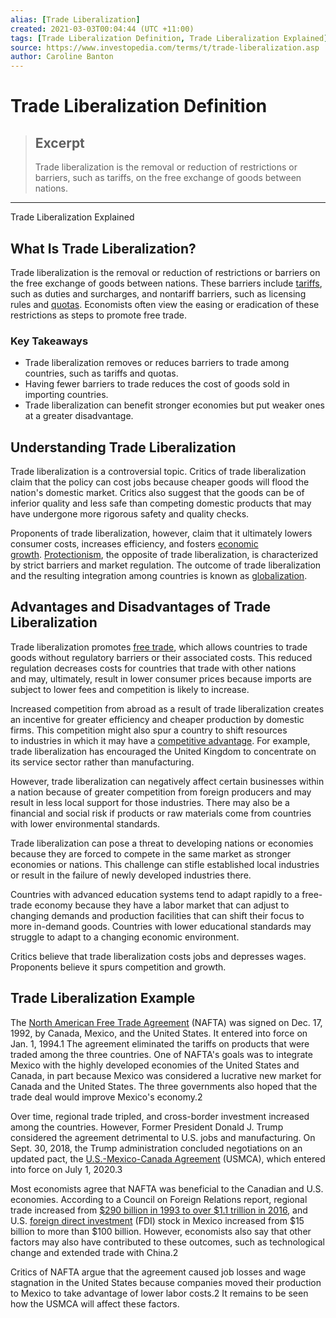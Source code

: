 ```yaml
---
alias: [Trade Liberalization]
created: 2021-03-03T00:04:44 (UTC +11:00)
tags: [Trade Liberalization Definition, Trade Liberalization Explained]
source: https://www.investopedia.com/terms/t/trade-liberalization.asp
author: Caroline Banton
---
```


# Trade Liberalization Definition

> ## Excerpt
> Trade liberalization is the removal or reduction of restrictions or barriers, such as tariffs, on the free exchange of goods between nations.

---

Trade Liberalization Explained
## What Is Trade Liberalization?

Trade liberalization is the removal or reduction of restrictions or barriers on the free exchange of goods between nations. These barriers include [tariffs](https://www.investopedia.com/terms/t/tariff.asp), such as duties and surcharges, and nontariff barriers, such as licensing rules and [quotas](https://www.investopedia.com/terms/q/quota.asp). Economists often view the easing or eradication of these restrictions as steps to promote free trade.

### Key Takeaways

-   Trade liberalization removes or reduces barriers to trade among countries, such as tariffs and quotas.
-   Having fewer barriers to trade reduces the cost of goods sold in importing countries.
-   Trade liberalization can benefit stronger economies but put weaker ones at a greater disadvantage.

## Understanding Trade Liberalization

Trade liberalization is a controversial topic. Critics of trade liberalization claim that the policy can cost jobs because cheaper goods will flood the nation's domestic market. Critics also suggest that the goods can be of inferior quality and less safe than competing domestic products that may have undergone more rigorous safety and quality checks.

Proponents of trade liberalization, however, claim that it ultimately lowers consumer costs, increases efficiency, and fosters [economic growth](https://www.investopedia.com/terms/e/economicgrowth.asp). [Protectionism](https://www.investopedia.com/terms/p/protectionism.asp), the opposite of trade liberalization, is characterized by strict barriers and market regulation. The outcome of trade liberalization and the resulting integration among countries is known as [globalization](https://www.investopedia.com/terms/g/globalization.asp).

## Advantages and Disadvantages of Trade Liberalization

Trade liberalization promotes [free trade](https://www.investopedia.com/terms/f/free-trade.asp), which allows countries to trade goods without regulatory barriers or their associated costs. This reduced regulation decreases costs for countries that trade with other nations and may, ultimately, result in lower consumer prices because imports are subject to lower fees and competition is likely to increase. 

Increased competition from abroad as a result of trade liberalization creates an incentive for greater efficiency and cheaper production by domestic firms. This competition might also spur a country to shift resources to industries in which it may have a [competitive advantage](https://www.investopedia.com/terms/c/competitive_advantage.asp). For example, trade liberalization has encouraged the United Kingdom to concentrate on its service sector rather than manufacturing.

However, trade liberalization can negatively affect certain businesses within a nation because of greater competition from foreign producers and may result in less local support for those industries. There may also be a financial and social risk if products or raw materials come from countries with lower environmental standards.

Trade liberalization can pose a threat to developing nations or economies because they are forced to compete in the same market as stronger economies or nations. This challenge can stifle established local industries or result in the failure of newly developed industries there.

Countries with advanced education systems tend to adapt rapidly to a free-trade economy because they have a labor market that can adjust to changing demands and production facilities that can shift their focus to more in-demand goods. Countries with lower educational standards may struggle to adapt to a changing economic environment.

Critics believe that trade liberalization costs jobs and depresses wages. Proponents believe it spurs competition and growth.

## Trade Liberalization Example

The [North American Free Trade Agreement](https://www.investopedia.com/terms/n/nafta.asp) (NAFTA) was signed on Dec. 17, 1992, by Canada, Mexico, and the United States. It entered into force on Jan. 1, 1994.1 The agreement eliminated the tariffs on products that were traded among the three countries. One of NAFTA's goals was to integrate Mexico with the highly developed economies of the United States and Canada, in part because Mexico was considered a lucrative new market for Canada and the United States. The three governments also hoped that the trade deal would improve Mexico's economy.2

Over time, regional trade tripled, and cross-border investment increased among the countries. However, Former President Donald J. Trump considered the agreement detrimental to U.S. jobs and manufacturing. On Sept. 30, 2018, the Trump administration concluded negotiations on an updated pact, the [U.S.-Mexico-Canada Agreement](https://www.investopedia.com/usmca-4582387) (USMCA), which entered into force on July 1, 2020.3 

Most economists agree that NAFTA was beneficial to the Canadian and U.S. economies. According to a Council on Foreign Relations report, regional trade increased from [$290 billion in 1993 to over $1.1 trillion in 2016](https://www.cfr.org/backgrounder/naftas-economic-impact), and U.S. [foreign direct investment](https://www.investopedia.com/terms/f/fdi.asp) (FDI) stock in Mexico increased from $15 billion to more than $100 billion. However, economists also say that other factors may also have contributed to these outcomes, such as technological change and extended trade with China.2

Critics of NAFTA argue that the agreement caused job losses and wage stagnation in the United States because companies moved their production to Mexico to take advantage of lower labor costs.2 It remains to be seen how the USMCA will affect these factors.
